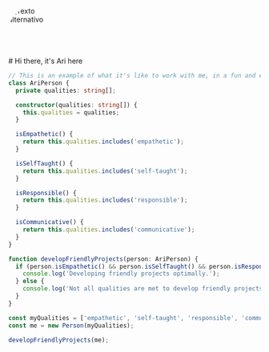 

<style>
.imagen-circular {
    width: 100px; /* Ajusta el ancho y alto según tus necesidades */
    height: 100px;
    border-radius: 50%; /* Esto crea una forma circular */
    overflow: hidden; /* Recorta la imagen a la forma circular */
}
</style>



<div class="imagen-circular">
    <img src="https://img.freepik.com/foto-gratis/bodegon-mesa-oficina_23-2148111403.jpg?size=626&ext=jpg&ga=GA1.1.2115290357.1698422652&semt=sph" alt="Texto alternativo">
</div># Hi there, it's Ari here

```typescript
// This is an example of what it's like to work with me, in a fun and enjoyable way!
class AriPerson {
  private qualities: string[];

  constructor(qualities: string[]) {
    this.qualities = qualities;
  }

  isEmpathetic() {
    return this.qualities.includes('empathetic');
  }

  isSelfTaught() {
    return this.qualities.includes('self-taught');
  }

  isResponsible() {
    return this.qualities.includes('responsible');
  }

  isCommunicative() {
    return this.qualities.includes('communicative');
  }
}

function developFriendlyProjects(person: AriPerson) {
  if (person.isEmpathetic() && person.isSelfTaught() && person.isResponsible() && person.isCommunicative()) {
    console.log('Developing friendly projects optimally.');
  } else {
    console.log('Not all qualities are met to develop friendly projects optimally.');
  }
}

const myQualities = ['empathetic', 'self-taught', 'responsible', 'communicative'];
const me = new Person(myQualities);

developFriendlyProjects(me);

```

